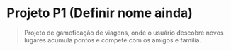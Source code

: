# Projeto P1 (Definir nome ainda)

>Projeto de gameficação de viagens, onde o usuário descobre novos lugares acumula pontos e compete com os amigos e familia.